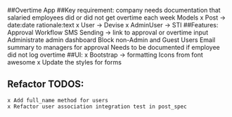 ##Overtime App
##Key requirement: company needs documentation that salaried employees did or did not get overtime each week
  Models
     x Post -> date:date rationale:text
     x User -> Devise 
     x AdminUser -> STI
##Features:
    Approval Workflow
    SMS Sending -> link to approval or overtime input
    Administrate admin dashboard
    Block non-Admin and Guest Users
    Email summary to managers for approval
    Needs to be documented if employee did not log overtime
##UI:
    x Bootstrap -> formatting
    Icons from font awesome
    x Update the styles for forms
    
##  Refactor TODOS:
    x Add full_name method for users
    x Refactor user association integration test in post_spec